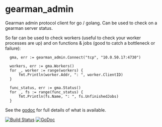 gearman_admin
=============

Gearman admin protocol client for go / golang. Can be used to check on a gearman server status.

So far can be used to check workers (useful to check your worker processes are up) and on functions & jobs (good to catch a bottleneck or failure):
```
  gma, err := gearman_admin.Connect("tcp", "10.0.50.17:4730")
  
  workers, err := gma.Workers()
  for _, worker := range(workers) {
      fmt.Println(worker.Addr, ": ", worker.ClientID)
  }
  
  func_status, err := gma.Status()
  for _, fs := range(func_status) {
      fmt.Println(fs.Name, ": ", fs.UnfinishedJobs) 
  }
```

See the [godoc](https://godoc.org/github.com/draxil/gearman_admin) for full details of what is available.

[![Build Status](https://travis-ci.org/draxil/gearman_admin.png?branch=master)](https://travis-ci.org/draxil/gearman_admin)
[![GoDoc](https://godoc.org/github.com/draxil/gearman_admin?status.png)](https://godoc.org/github.com/draxil/gearman_admin)
